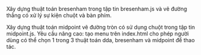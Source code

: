 Xây dựng thuật toán bresenham  trong tập tin bresenham.js và vẽ đường thẳng có xử lý sự kiện chuột và bàn phím.

Xây dựng thuật toán midpoint vẽ đường tròn có sử dụng chuột trong tập tin midpoint.js.
Yêu cầu nâng cao: tạo menu trên index.html cho phép người dùng có thể chọn 1 trong 3 thuật toán dda, bresenham và midpoint để thao tác.
